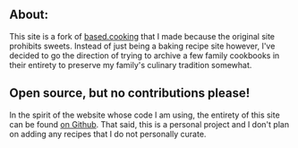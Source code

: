 ## About:

This site is a fork of [based.cooking](based.cooking) that I made because the original site prohibits sweets. Instead of just being a baking recipe site however, I've decided to go the direction of trying to archive a few family cookbooks in their entirety to preserve my family's culinary tradition somewhat.

## Open source, but no contributions please!

In the spirit of the website whose code I am using, the entirety of this site can be found [on Github](https://github.com/TeaOfTheSea/FamilyRecipes).
That said, this is a personal project and I don't plan on adding any recipes that I do not personally curate.
